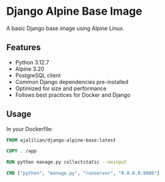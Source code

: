 # Django Alpine Base Image

A basic Django base image using Alpine Linux.

## Features

- Python 3.12.7
- Alpine 3.20
- PostgreSQL client
- Common Django dependencies pre-installed
- Optimized for size and performance
- Follows best practices for Docker and Django

## Usage

In your Dockerfile:

```dockerfile
FROM ajalilian/django-alpine-base:latest

COPY . /app

RUN python manage.py collectstatic --noinput

CMD ["python", "manage.py", "runserver", "0.0.0.0:8000"]

